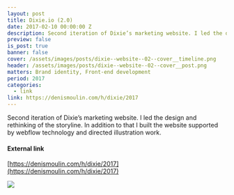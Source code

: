 ```yaml
---
layout: post
title: Dixie.io (2.0)
date: 2017-02-10 00:00:00 Z
description: Second iteration of Dixie’s marketing website. I led the design and rethinking of the storyline. In addition to that I built the website supported by webflow technology and directed illustration work.
preview: false
is_post: true
banner: false
cover: /assets/images/posts/dixie--website--02--cover__timeline.png
header: /assets/images/posts/dixie--website--02--cover__post.png
matters: Brand identity, Front-end development
period: 2017
categories:
  - link
link: https://denismoulin.com/h/dixie/2017
---
```


Second iteration of Dixie’s marketing website. I led the design and rethinking of the storyline. In addition to that I built the website supported by webflow technology and directed illustration work.

#### External link

[https://denismoulin.com/h/dixie/2017](https://denismoulin.com/h/dixie/2017)

![](../../assets/images/posts/dixie--website--02--content--0.png)
